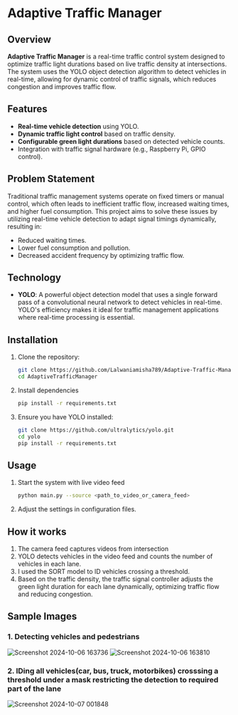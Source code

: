 # Adaptive Traffic Manager

## Overview
**Adaptive Traffic Manager** is a real-time traffic control system designed to optimize traffic light durations based on live traffic density at intersections. The system uses the YOLO object detection algorithm to detect vehicles in real-time, allowing for dynamic control of traffic signals, which reduces congestion and improves traffic flow.

## Features
- **Real-time vehicle detection** using YOLO.
- **Dynamic traffic light control** based on traffic density.
- **Configurable green light durations** based on detected vehicle counts.
- Integration with traffic signal hardware (e.g., Raspberry Pi, GPIO control).

## Problem Statement
Traditional traffic management systems operate on fixed timers or manual control, which often leads to inefficient traffic flow, increased waiting times, and higher fuel consumption. This project aims to solve these issues by utilizing real-time vehicle detection to adapt signal timings dynamically, resulting in:
- Reduced waiting times.
- Lower fuel consumption and pollution.
- Decreased accident frequency by optimizing traffic flow.

## Technology
- **YOLO**: A powerful object detection model that uses a single forward pass of a convolutional neural network to detect vehicles in real-time. YOLO's efficiency makes it ideal for traffic management applications where real-time processing is essential.

## Installation
1. Clone the repository:
   ```bash
   git clone https://github.com/Lalwaniamisha789/Adaptive-Traffic-Manager.git
   cd AdaptiveTrafficManager

2. Install dependencies
   ```bash
   pip install -r requirements.txt

3. Ensure you have YOLO installed:
   ```bash
   git clone https://github.com/ultralytics/yolo.git
   cd yolo
   pip install -r requirements.txt

## Usage 
1. Start the system with live video feed
   ```bash
   python main.py --source <path_to_video_or_camera_feed>
2. Adjust the settings in configuration files.

## How it works 
1. The camera feed captures videos from intersection
2. YOLO detects vehicles in the video feed and counts the number of vehicles in each lane.
3. I used the SORT model to ID vehicles crossing a threshold.
4. Based on the traffic density, the traffic signal controller adjusts the green light duration for each lane dynamically, optimizing traffic flow and reducing congestion.
   
## Sample Images

### 1. Detecting vehicles and pedestrians
![Screenshot 2024-10-06 163736](https://github.com/user-attachments/assets/7915aa71-ff3e-43e3-83f0-bfa75322df92)
![Screenshot 2024-10-06 163810](https://github.com/user-attachments/assets/9dd94fec-fb10-45b2-86a9-242fe56ea011)

### 2. IDing all vehicles(car, bus, truck, motorbikes) crosssing a threshold under a mask restricting the detection to required part of the lane
![Screenshot 2024-10-07 001848](https://github.com/user-attachments/assets/b6c044d1-2a6f-4b42-b074-fc073d2d5fb8)



